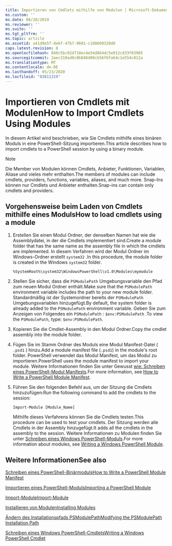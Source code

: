 ```yaml
---
title: Importieren von Cmdlets mithilfe von Modulen | Microsoft-Dokumentation
ms.custom: ''
ms.date: 08/28/2019
ms.reviewer: ''
ms.suite: ''
ms.tgt_pltfrm: ''
ms.topic: article
ms.assetid: a41d9e5f-de6f-47b7-9601-c108609320d0
caps.latest.revision: 8
ms.openlocfilehash: 840c5bc92d718ec4e54d864dc5e012cd33f83905
ms.sourcegitcommit: 2aec310ad0c0b048400cb56f6fa64c1e554c812a
ms.translationtype: MT
ms.contentlocale: de-DE
ms.lasthandoff: 05/23/2020
ms.locfileid: "83811319"
---
```

# <a name="how-to-import-cmdlets-using-modules"></a><span data-ttu-id="38050-102">Importieren von Cmdlets mit Modulen</span><span class="sxs-lookup"><span data-stu-id="38050-102">How to Import Cmdlets Using Modules</span></span>

<span data-ttu-id="38050-103">In diesem Artikel wird beschrieben, wie Sie Cmdlets mithilfe eines binären Moduls in eine PowerShell-Sitzung importieren.</span><span class="sxs-lookup"><span data-stu-id="38050-103">This article describes how to import cmdlets to a PowerShell session by using a binary module.</span></span>

> [!NOTE]
> <span data-ttu-id="38050-104">Die Member von Modulen können Cmdlets, Anbieter, Funktionen, Variablen, Aliase und vieles mehr enthalten.</span><span class="sxs-lookup"><span data-stu-id="38050-104">The members of modules can include cmdlets, providers, functions, variables, aliases, and much more.</span></span> <span data-ttu-id="38050-105">Snap-Ins können nur Cmdlets und Anbieter enthalten.</span><span class="sxs-lookup"><span data-stu-id="38050-105">Snap-ins can contain only cmdlets and providers.</span></span>

## <a name="how-to-load-cmdlets-using-a-module"></a><span data-ttu-id="38050-106">Vorgehensweise beim Laden von Cmdlets mithilfe eines Moduls</span><span class="sxs-lookup"><span data-stu-id="38050-106">How to load cmdlets using a module</span></span>

1. <span data-ttu-id="38050-107">Erstellen Sie einen Modul Ordner, der denselben Namen hat wie die Assemblydatei, in der die Cmdlets implementiert sind.</span><span class="sxs-lookup"><span data-stu-id="38050-107">Create a module folder that has the same name as the assembly file in which the cmdlets are implemented.</span></span> <span data-ttu-id="38050-108">In diesem Verfahren wird der Modul Ordner im Windows-Ordner erstellt `system32` .</span><span class="sxs-lookup"><span data-stu-id="38050-108">In this procedure, the module folder is created in the Windows `system32` folder.</span></span>

   `%SystemRoot%\system32\WindowsPowerShell\v1.0\Modules\mymodule`

1. <span data-ttu-id="38050-109">Stellen Sie sicher, dass die `PSModulePath` Umgebungsvariable den Pfad zum neuen Modul Ordner enthält.</span><span class="sxs-lookup"><span data-stu-id="38050-109">Make sure that the `PSModulePath` environment variable includes the path to your new module folder.</span></span> <span data-ttu-id="38050-110">Standardmäßig ist der Systemordner bereits der `PSModulePath` Umgebungsvariablen hinzugefügt.</span><span class="sxs-lookup"><span data-stu-id="38050-110">By default, the system folder is already added to the `PSModulePath` environment variable.</span></span> <span data-ttu-id="38050-111">Geben Sie zum Anzeigen von Folgendes ein `PSModulePath` : `$env:PSModulePath` .</span><span class="sxs-lookup"><span data-stu-id="38050-111">To view the `PSModulePath`, type: `$env:PSModulePath`.</span></span>

1. <span data-ttu-id="38050-112">Kopieren Sie die Cmdlet-Assembly in den Modul Ordner.</span><span class="sxs-lookup"><span data-stu-id="38050-112">Copy the cmdlet assembly into the module folder.</span></span>

1. <span data-ttu-id="38050-113">Fügen Sie im Stamm Ordner des Moduls eine Modul Manifest-Datei ( `.psd1` ) hinzu.</span><span class="sxs-lookup"><span data-stu-id="38050-113">Add a module manifest file (`.psd1`) in the module's root folder.</span></span> <span data-ttu-id="38050-114">PowerShell verwendet das Modul Manifest, um das Modul zu importieren.</span><span class="sxs-lookup"><span data-stu-id="38050-114">PowerShell uses the module manifest to import your module.</span></span> <span data-ttu-id="38050-115">Weitere Informationen finden Sie unter Gewusst [wie: Schreiben eines PowerShell-Modul Manifests](../module/how-to-write-a-powershell-module-manifest.md).</span><span class="sxs-lookup"><span data-stu-id="38050-115">For more information, see [How to Write a PowerShell Module Manifest](../module/how-to-write-a-powershell-module-manifest.md).</span></span>

1. <span data-ttu-id="38050-116">Führen Sie den folgenden Befehl aus, um der Sitzung die Cmdlets hinzuzufügen:</span><span class="sxs-lookup"><span data-stu-id="38050-116">Run the following command to add the cmdlets to the session:</span></span>

   `Import-Module [Module_Name]`

   <span data-ttu-id="38050-117">Mithilfe dieses Verfahrens können Sie die Cmdlets testen.</span><span class="sxs-lookup"><span data-stu-id="38050-117">This procedure can be used to test your cmdlets.</span></span> <span data-ttu-id="38050-118">Der Sitzung werden alle Cmdlets in der Assembly hinzugefügt.</span><span class="sxs-lookup"><span data-stu-id="38050-118">It adds all the cmdlets in the assembly to the session.</span></span> <span data-ttu-id="38050-119">Weitere Informationen zu Modulen finden Sie unter [Schreiben eines Windows PowerShell-Moduls](../module/writing-a-windows-powershell-module.md).</span><span class="sxs-lookup"><span data-stu-id="38050-119">For more information about modules, see [Writing a Windows PowerShell Module](../module/writing-a-windows-powershell-module.md).</span></span>

## <a name="see-also"></a><span data-ttu-id="38050-120">Weitere Informationen</span><span class="sxs-lookup"><span data-stu-id="38050-120">See also</span></span>

[<span data-ttu-id="38050-121">Schreiben eines PowerShell-Binärmoduls</span><span class="sxs-lookup"><span data-stu-id="38050-121">How to Write a PowerShell Module Manifest</span></span>](../module/how-to-write-a-powershell-module-manifest.md)

[<span data-ttu-id="38050-122">Importieren eines PowerShell-Moduls</span><span class="sxs-lookup"><span data-stu-id="38050-122">Importing a PowerShell Module</span></span>](../module/importing-a-powershell-module.md)

[<span data-ttu-id="38050-123">Import-Module</span><span class="sxs-lookup"><span data-stu-id="38050-123">Import-Module</span></span>](/powershell/module/Microsoft.PowerShell.Core/Import-Module)

[<span data-ttu-id="38050-124">Installieren von Modulen</span><span class="sxs-lookup"><span data-stu-id="38050-124">Installing Modules</span></span>](../module/installing-a-powershell-module.md)

[<span data-ttu-id="38050-125">Ändern des Installationspfads PSModulePath</span><span class="sxs-lookup"><span data-stu-id="38050-125">Modifying the PSModulePath Installation Path</span></span>](../module/modifying-the-psmodulepath-installation-path.md)

[<span data-ttu-id="38050-126">Schreiben eines Windows PowerShell-Cmdlets</span><span class="sxs-lookup"><span data-stu-id="38050-126">Writing a Windows PowerShell Cmdlet</span></span>](../cmdlet/cmdlet-overview.md)
